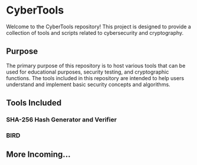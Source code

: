# CyberTools

Welcome to the CyberTools repository! This project is designed to provide a collection of tools and scripts related to cybersecurity and cryptography.

## Purpose

The primary purpose of this repository is to host various tools that can be used for educational purposes, security testing, and cryptographic functions. The tools included in this repository are intended to help users understand and implement basic security concepts and algorithms.

## Tools Included

### SHA-256 Hash Generator and Verifier

### BIRD

## More Incoming...
